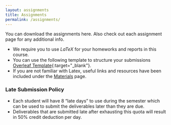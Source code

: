 ```yaml
---
layout: assignments
title: Assignments
permalink: /assignments/
---
```

You can download the assignments here. Also check out each assignment page for any additional info.

- We require you to use _LaTeX_ for your homeworks and reports in this course.
- You can use the following template to structure your submissions [Overleaf Template](https://www.overleaf.com/read/vndsfhbmktmx){:target="_blank"}.
- If you are not familiar with Latex, useful links and resources have been included under the [Materials](https://linklab-uva.github.io/robotlearning/materials/) page.

### Late Submission Policy
- Each student will have 8 “late days” to use during the semester which can be used to submit the deliverables later than they are due.
- Deliverables that are submitted late after exhausting this quota will result in 50% credit deduction per day.
